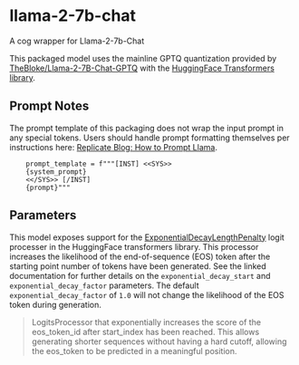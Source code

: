 # llama-2-7b-chat
A cog wrapper for Llama-2-7b-Chat

This packaged model uses the mainline GPTQ quantization provided by [TheBloke/Llama-2-7B-Chat-GPTQ](https://huggingface.co/TheBloke/Llama-2-7B-Chat-GPTQ) with the [HuggingFace Transformers library](https://huggingface.co/docs/transformers/index).

## Prompt Notes

The prompt template of this packaging does not wrap the input prompt in any special tokens. Users should handle prompt formatting themselves per instructions here: [Replicate Blog: How to Prompt Llama](https://replicate.com/blog/how-to-prompt-llama).

```
    prompt_template = f"""[INST] <<SYS>>
    {system_prompt}
    <</SYS>> [/INST]
    {prompt}"""
```

## Parameters

This model exposes support for the [ExponentialDecayLengthPenalty](https://huggingface.co/docs/transformers/main/en/internal/generation_utils#transformers.ExponentialDecayLengthPenalty) logit processer in the HuggingFace transformers library. This processor increases the likelihood of the end-of-sequence (EOS) token after the starting point number of tokens have been generated. See the linked documentation for further details on the `exponential_decay_start` and `exponential_decay_factor` parameters. The default `exponential_decay_factor` of `1.0` will not change the likelihood of the EOS token during generation.


> LogitsProcessor that exponentially increases the score of the eos_token_id after start_index has been reached. This allows generating shorter sequences without having a hard cutoff, allowing the eos_token to be predicted in a meaningful position.